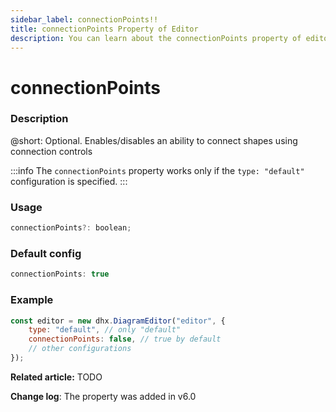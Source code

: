 ```yaml
---
sidebar_label: connectionPoints!!
title: connectionPoints Property of Editor
description: You can learn about the connectionPoints property of editor in the documentation of the DHTMLX JavaScript Diagram library. Browse developer guides and API reference, try out code examples and live demos, and download a free 30-day evaluation version of DHTMLX Diagram.
---
```


# connectionPoints

### Description

@short: Optional. Enables/disables an ability to connect shapes using connection controls

:::info
The `connectionPoints` property works only if the `type: "default"` configuration is specified.
:::

### Usage

~~~js
connectionPoints?: boolean;
~~~

### Default config

~~~js
connectionPoints: true
~~~

### Example

~~~js {3}
const editor = new dhx.DiagramEditor("editor", {
    type: "default", // only "default"
    connectionPoints: false, // true by default
    // other configurations
});
~~~

**Related article:** TODO

**Change log**: The property was added in v6.0

